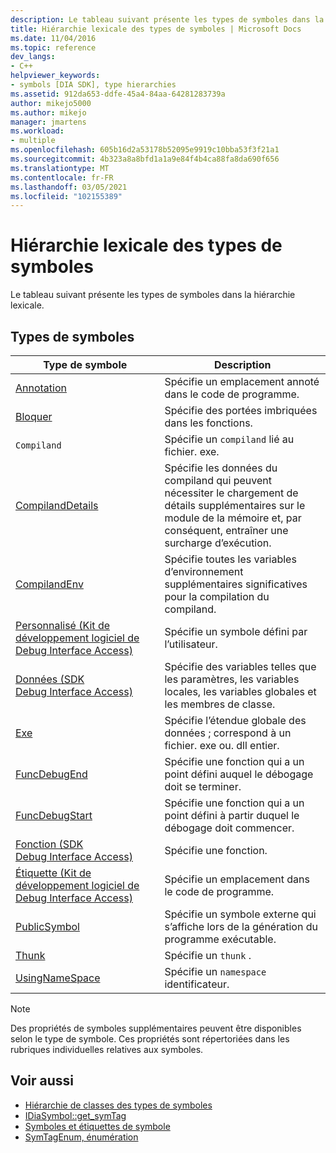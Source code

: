 ```yaml
---
description: Le tableau suivant présente les types de symboles dans la hiérarchie lexicale.
title: Hiérarchie lexicale des types de symboles | Microsoft Docs
ms.date: 11/04/2016
ms.topic: reference
dev_langs:
- C++
helpviewer_keywords:
- symbols [DIA SDK], type hierarchies
ms.assetid: 912da653-ddfe-45a4-84aa-64281283739a
author: mikejo5000
ms.author: mikejo
manager: jmartens
ms.workload:
- multiple
ms.openlocfilehash: 605b16d2a53178b52095e9919c10bba53f3f21a1
ms.sourcegitcommit: 4b323a8a8bfd1a1a9e84f4b4ca88fa8da690f656
ms.translationtype: MT
ms.contentlocale: fr-FR
ms.lasthandoff: 03/05/2021
ms.locfileid: "102155389"
---
```

# <a name="lexical-hierarchy-of-symbol-types"></a>Hiérarchie lexicale des types de symboles
Le tableau suivant présente les types de symboles dans la hiérarchie lexicale.

## <a name="symbol-types"></a>Types de symboles

|Type de symbole|Description|
|-----------------|-----------------|
|[Annotation](../../debugger/debug-interface-access/annotation.md)|Spécifie un emplacement annoté dans le code de programme.|
|[Bloquer](../../debugger/debug-interface-access/block.md)|Spécifie des portées imbriquées dans les fonctions.|
|`Compiland`|Spécifie un `compiland` lié au fichier. exe.|
|[CompilandDetails](../../debugger/debug-interface-access/compilanddetails.md)|Spécifie les données du compiland qui peuvent nécessiter le chargement de détails supplémentaires sur le module de la mémoire et, par conséquent, entraîner une surcharge d’exécution.|
|[CompilandEnv](../../debugger/debug-interface-access/compilandenv.md)|Spécifie toutes les variables d’environnement supplémentaires significatives pour la compilation du compiland.|
|[Personnalisé (Kit de développement logiciel de Debug Interface Access)](../../debugger/debug-interface-access/custom-debug-interface-access-sdk.md)|Spécifie un symbole défini par l’utilisateur.|
|[Données (SDK Debug Interface Access)](../../debugger/debug-interface-access/data-debug-interface-access-sdk.md)|Spécifie des variables telles que les paramètres, les variables locales, les variables globales et les membres de classe.|
|[Exe](../../debugger/debug-interface-access/exe.md)|Spécifie l’étendue globale des données ; correspond à un fichier. exe ou. dll entier.|
|[FuncDebugEnd](../../debugger/debug-interface-access/funcdebugend.md)|Spécifie une fonction qui a un point défini auquel le débogage doit se terminer.|
|[FuncDebugStart](../../debugger/debug-interface-access/funcdebugstart.md)|Spécifie une fonction qui a un point défini à partir duquel le débogage doit commencer.|
|[Fonction (SDK Debug Interface Access)](../../debugger/debug-interface-access/function-debug-interface-access-sdk.md)|Spécifie une fonction.|
|[Étiquette (Kit de développement logiciel de Debug Interface Access)](../../debugger/debug-interface-access/label-debug-interface-access-sdk.md)|Spécifie un emplacement dans le code de programme.|
|[PublicSymbol](../../debugger/debug-interface-access/publicsymbol.md)|Spécifie un symbole externe qui s’affiche lors de la génération du programme exécutable.|
|[Thunk](../../debugger/debug-interface-access/thunk.md)|Spécifie un `thunk` .|
|[UsingNameSpace](../../debugger/debug-interface-access/usingnamespace.md)|Spécifie un `namespace` identificateur.|

> [!NOTE]
> Des propriétés de symboles supplémentaires peuvent être disponibles selon le type de symbole. Ces propriétés sont répertoriées dans les rubriques individuelles relatives aux symboles.

## <a name="see-also"></a>Voir aussi
- [Hiérarchie de classes des types de symboles](../../debugger/debug-interface-access/class-hierarchy-of-symbol-types.md)
- [IDiaSymbol::get_symTag](../../debugger/debug-interface-access/idiasymbol-get-symtag.md)
- [Symboles et étiquettes de symbole](../../debugger/debug-interface-access/symbols-and-symbol-tags.md)
- [SymTagEnum, énumération](../../debugger/debug-interface-access/symtagenum.md)
